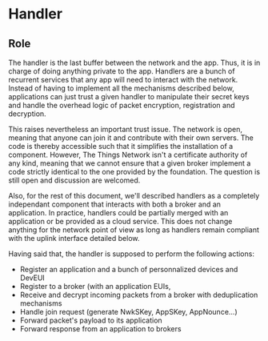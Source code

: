 Handler
=======

## Role

The handler is the last buffer between the network and the app. Thus, it is in charge of doing
anything private to the app. Handlers are a bunch of recurrent services that any app will need
to interact with the network. Instead of having to implement all the mechanisms described
below, applications can just trust a given handler to manipulate their secret keys and handle
the overhead logic of packet encryption, registration and decryption. 

This raises nevertheless an important trust issue. The network is open, meaning that anyone can
join it and contribute with their own servers. The code is thereby accessible such that it
simplifies the installation of a component. However, The Things Network isn't a certificate
authority of any kind, meaning that we cannot ensure that a given broker implement a code
strictly identical to the one provided by the foundation. The question is still open and
discussion are welcomed. 

Also, for the rest of this document, we'll described handlers as a completely independant
component that interacts with both a broker and an application. In practice, handlers could be
partially merged with an application or be provided as a cloud service. This does not change
anything for the network point of view as long as handlers remain compliant with the uplink
interface detailed below. 

Having said that, the handler is supposed to perform the following actions:

- Register an application and a bunch of personnalized devices and DevEUI
- Register to a broker (with an application EUIs, 
- Receive and decrypt incoming packets from a broker with deduplication mechanisms
- Handle join request (generate NwkSKey, AppSKey, AppNounce...)
- Forward packet's payload to its application
- Forward response from an application to brokers
